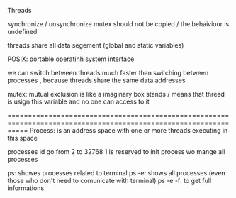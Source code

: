 Threads

synchronize / unsynchronize
mutex should not be copied / the behaiviour is undefined

threads share all data segement (global and static variables)

POSIX: portable operatinh system interface

we can switch between threads much faster than switching between processes , because threads share the same data addresses


mutex: mutual exclusion
    is like a imaginary box stands / means that thread is usign this variable and no one can access to it  


=================================================================================================================
Process:
    is an address space with one or more threads executing in this space

processes id go from 2 to 32768
1 is reserved to init process wo mange all processes

ps: showes processes related to terminal
ps -e: shows all processes (even those who don't need to comunicate with terminal)
ps -e -f: to get full informations
